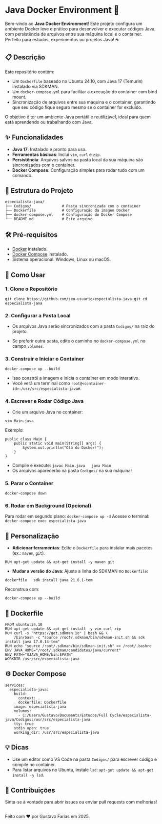 # Java Docker Environment 🚀

Bem-vindo ao **Java Docker Environment**! Este projeto configura um ambiente Docker leve e prático para desenvolver e executar códigos Java, com persistência de arquivos entre sua máquina local e o container. Perfeito para estudos, experimentos ou projetos Java! ☕

## 📋 Descrição

Este repositório contém:

- Um `Dockerfile` baseado no Ubuntu 24.10, com Java 17 (Temurin) instalado via SDKMAN.
- Um `docker-compose.yml` para facilitar a execução do container com bind mount.
- Sincronização de arquivos entre sua máquina e o container, garantindo que seu código fique seguro mesmo se o container for excluído.

O objetivo é ter um ambiente Java portátil e reutilizável, ideal para quem está aprendendo ou trabalhando com Java.

## ✨ Funcionalidades

- **Java 17**: Instalado e pronto para uso.
- **Ferramentas básicas**: Inclui `vim`, `curl` e `zip`.
- **Persistência**: Arquivos salvos na pasta local da sua máquina são sincronizados com o container.
- **Docker Compose**: Configuração simples para rodar tudo com um comando.

## 📂 Estrutura do Projeto

```
especialista-java/
├── Codigos/              # Pasta sincronizada com o container
├── Dockerfile            # Configuração da imagem Docker
├── docker-compose.yml    # Configuração do Docker Compose
└── README.md             # Este arquivo
```

## 🛠️ Pré-requisitos

- [Docker](https://www.docker.com/get-started) instalado.
- [Docker Compose](https://docs.docker.com/compose/install/) instalado.
- Sistema operacional: Windows, Linux ou macOS.

## 🚀 Como Usar

### 1. Clone o Repositório

```
git clone https://github.com/seu-usuario/especialista-java.git cd especialista-java
```

### 2. Configurar a Pasta Local

- Os arquivos Java serão sincronizados com a pasta `Codigos/` na raiz do projeto.

- Se preferir outra pasta, edite o caminho no `docker-compose.yml` no campo `volumes`.

### 3. Construir e Iniciar o Container

```
docker-compose up --build
```

- Isso constrói a imagem e inicia o container em modo interativo.
- Você verá um terminal como `root@<container-id>:/usr/src/especialista-java#`.

### 4. Escrever e Rodar Código Java

- Crie um arquivo Java no container:

```
vim Main.java
```

Exemplo:

```
public class Main {
    public static void main(String[] args) {
        System.out.println("Olá do Docker!");
    }
}
```

- Compile e execute: `javac Main.java   java Main   `
- Os arquivos aparecerão na pasta `Codigos/` na sua máquina!

### 5. Parar o Container

`docker-compose down`

### 6. Rodar em Background (Opcional)

Para rodar em segundo plano: `docker-compose up -d`
Acesse o terminal: `docker-compose exec especialista-java`

## 🔧 Personalização

- **Adicionar ferramentas**: Edite o `Dockerfile` para instalar mais pacotes (ex.: `maven`, `git`).

```
RUN apt-get update && apt-get install -y maven git
```

- **Mudar a versão do Java**: Ajuste a linha do SDKMAN no `Dockerfile`:

```
dockerfile   sdk install java 21.0.1-tem
```

Reconstrua com:

```
docker-compose up --build
```

## 📜 Dockerfile

```
FROM ubuntu:24.10
RUN apt-get update && apt-get install -y vim curl zip
RUN curl -s "https://get.sdkman.io" | bash && \
    /bin/bash -c "source /root/.sdkman/bin/sdkman-init.sh && sdk install java 17.0.14-tem"
RUN echo "source /root/.sdkman/bin/sdkman-init.sh" >> /root/.bashrc
ENV JAVA_HOME="/root/.sdkman/candidates/java/current"
ENV PATH="$JAVA_HOME/bin:$PATH"
WORKDIR /usr/src/especialista-java
```

## ⚙️ Docker Compose

```
services:
  especialista-java:
    build:
      context: .
      dockerfile: Dockerfile
    image: especialista-java
    volumes:
      - C:/Users/Gustavo/Documents/Estudos/Full Cycle/especialista-java/Codigos:/usr/src/especialista-java
    tty: true
    stdin_open: true
    working_dir: /usr/src/especialista-java
```

## 💡 Dicas

- Use um editor como VS Code na pasta `Codigos/` para escrever código e compile no container.
- Para listar arquivos no Ubuntu, instale `lsd`: `apt-get update && apt-get install -y lsd`.

## 🤝 Contribuições

Sinta-se à vontade para abrir issues ou enviar pull requests com melhorias!

##

Feito com ❤️ por Gustavo Farias em 2025.
